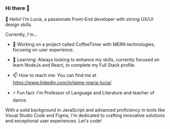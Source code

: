 ### Hi there 👋

👋 Hello! I'm Lucía, a passionate Front-End developer with strong UX/UI design skills. 

Currently, I'm...
- 🔭  Working on a project called CoffeeTimer with MERN technologies, focusing on user experience.
- 🌱 Learning: Always looking to enhance my skills, currently focused on learn NodeJs and React, to complete my Full Stack profile.

- 📫 How to reach me: You can find me at https://www.linkedin.com/in/jaime-maria-lucia/

- ⚡ Fun fact: I'm Professor of Language and Literature and teacher of dance.

With a solid background in JavaScript and advanced proficiency in tools like Visual Studio Code and Figma, I'm dedicated to crafting innovative solutions and exceptional user experiences. 
Let's code!
